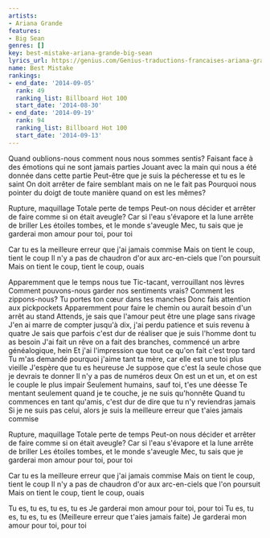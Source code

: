 ```yaml
---
artists:
- Ariana Grande
features:
- Big Sean
genres: []
key: best-mistake-ariana-grande-big-sean
lyrics_url: https://genius.com/Genius-traductions-francaises-ariana-grande-best-mistake-ft-big-sean-traduction-francaise-lyrics
name: Best Mistake
rankings:
- end_date: '2014-09-05'
  rank: 49
  ranking_list: Billboard Hot 100
  start_date: '2014-08-30'
- end_date: '2014-09-19'
  rank: 94
  ranking_list: Billboard Hot 100
  start_date: '2014-09-13'
---
```

Quand oublions-nous comment nous nous sommes sentis?
Faisant face à des émotions qui ne sont jamais parties
Jouant avec la main qui nous a été donnée dans cette partie
Peut-être que je suis la pécheresse et tu es le saint
On doit arrêter de faire semblant mais on ne le fait pas
Pourquoi nous pointer du doigt de toute manière quand on est les mêmes?


Rupture, maquillage
Totale perte de temps
Peut-on nous décider et arrêter de faire comme si on était aveugle?
Car si l'eau s'évapore et la lune arrête de briller
Les étoiles tombes, et le monde s'aveugle
Mec, tu sais que je garderai mon amour pour toi, pour toi


Car tu es la meilleure erreur que j'ai jamais commise
Mais on tient le coup, tient le coup
Il n'y a pas de chaudron d'or aux arc-en-ciels que l'on poursuit
Mais on tient le coup, tient le coup, ouais


Apparemment que le temps nous tue
Tic-tacant, verrouillant nos lèvres
Comment pouvons-nous garder nos sentiments vrais?
Comment les zippons-nous?
Tu portes ton cœur dans tes manches
Donc fais attention aux pickpockets
Apparemment pour faire le chemin ou aurait besoin d'un arrêt au stand
Attends, je sais que l'amour peut être une plage sans rivage
J'en ai marre de compter jusqu'à dix, j'ai perdu patience et suis revenu à quatre
Je sais que parfois c'est dur de réaliser que je suis l'homme dont tu as besoin
J'ai fait un rêve on a fait des branches, commencé un arbre généalogique, hein
Et j'ai l'impression que tout ce qu'on fait c'est trop tard
Tu m'as demandé pourquoi j'aime tant ta mère, car elle est une toi plus vieille
J'espère que tu es heureuse
Je suppose que c'est la seule chose que je devrais te donner
Il n'y a pas de numéros deux
On est un et un, et on est le couple le plus impair
Seulement humains, sauf toi, t'es une déesse
Te mentant seulement quand je te couche, je ne suis qu'honnête
Quand tu commences en tant qu'amis, c'est dur de dire que tu n'y reviendras jamais
Si je ne suis pas celui, alors je suis la meilleure erreur que t'aies jamais commise


Rupture, maquillage
Totale perte de temps
Peut-on nous décider et arrêter de faire comme si on était aveugle?
Car si l'eau s'évapore et la lune arrête de briller
Les étoiles tombes, et le monde s'aveugle
Mec, tu sais que je garderai mon amour pour toi, pour toi


Car tu es la meilleure erreur que j'ai jamais commise
Mais on tient le coup, tient le coup
Il n'y a pas de chaudron d'or aux arc-en-ciels que l'on poursuit
Mais on tient le coup, tient le coup, ouais


Tu es, tu es, tu es, tu es
Je garderai mon amour pour toi, pour toi
Tu es, tu es, tu es, tu es
(Meilleure erreur que t'aies jamais faite)
Je garderai mon amour pour toi, pour toi
